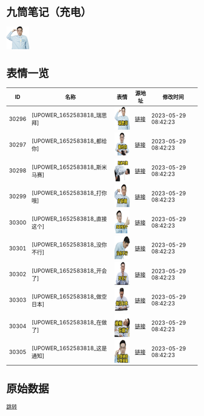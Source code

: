 # 九筒笔记（充电）

<img src="./cover.png" height="60" alt="cover" />

# 表情一览

|ID|名称|表情|源地址|修改时间|
|----|----|----|----|----|
|30296|[UPOWER_1652583818_瑞思拜]|<img src="./pic/030296_%5BUPOWER_1652583818_瑞思拜%5D.png" height="60" alt="瑞思拜"/>|[链接](https://i0.hdslb.com/bfs/garb/57d35c8e29ea30cadf395f2894d522a0e2c2ecad.png)|2023-05-29 08:42:23|
|30297|[UPOWER_1652583818_都给你]|<img src="./pic/030297_%5BUPOWER_1652583818_都给你%5D.png" height="60" alt="都给你"/>|[链接](https://i0.hdslb.com/bfs/garb/d22a77064e019948ef2eb3cb61f0c601e8a42126.png)|2023-05-29 08:42:23|
|30298|[UPOWER_1652583818_斯米马赛]|<img src="./pic/030298_%5BUPOWER_1652583818_斯米马赛%5D.png" height="60" alt="斯米马赛"/>|[链接](https://i0.hdslb.com/bfs/garb/ffdc0f2bd892e9c0c08ae27dade91bcad52c9ca4.png)|2023-05-29 08:42:23|
|30299|[UPOWER_1652583818_打你哦]|<img src="./pic/030299_%5BUPOWER_1652583818_打你哦%5D.png" height="60" alt="打你哦"/>|[链接](https://i0.hdslb.com/bfs/garb/b3b5d77ecf8f8e96102d98176fdf23abe0bd487b.png)|2023-05-29 08:42:23|
|30300|[UPOWER_1652583818_直接这个]|<img src="./pic/030300_%5BUPOWER_1652583818_直接这个%5D.png" height="60" alt="直接这个"/>|[链接](https://i0.hdslb.com/bfs/garb/4d34c578bbd1847c5d6b577f87ffd86913c34c02.png)|2023-05-29 08:42:23|
|30301|[UPOWER_1652583818_没你不行]|<img src="./pic/030301_%5BUPOWER_1652583818_没你不行%5D.png" height="60" alt="没你不行"/>|[链接](https://i0.hdslb.com/bfs/garb/e5a46dd64cf140df9be2e75f6f3b2789a3a0cc9b.png)|2023-05-29 08:42:23|
|30302|[UPOWER_1652583818_开会了]|<img src="./pic/030302_%5BUPOWER_1652583818_开会了%5D.png" height="60" alt="开会了"/>|[链接](https://i0.hdslb.com/bfs/garb/9ae342210356a00b4e0832d551ec0f57fa642bb7.png)|2023-05-29 08:42:23|
|30303|[UPOWER_1652583818_做空日本]|<img src="./pic/030303_%5BUPOWER_1652583818_做空日本%5D.png" height="60" alt="做空日本"/>|[链接](https://i0.hdslb.com/bfs/garb/a894d61453929995f31e43cd0347e931fa936f3f.png)|2023-05-29 08:42:23|
|30304|[UPOWER_1652583818_在做了]|<img src="./pic/030304_%5BUPOWER_1652583818_在做了%5D.png" height="60" alt="在做了"/>|[链接](https://i0.hdslb.com/bfs/garb/6c69d1d442136181d4c8cdb7a2cab5fa771a5dec.png)|2023-05-29 08:42:23|
|30305|[UPOWER_1652583818_这是通知]|<img src="./pic/030305_%5BUPOWER_1652583818_这是通知%5D.png" height="60" alt="这是通知"/>|[链接](https://i0.hdslb.com/bfs/garb/0a69541ea753d75c7f4e46009951cdc61ab825ee.png)|2023-05-29 08:42:23|

# 原始数据

[跳转](./raw.json)

